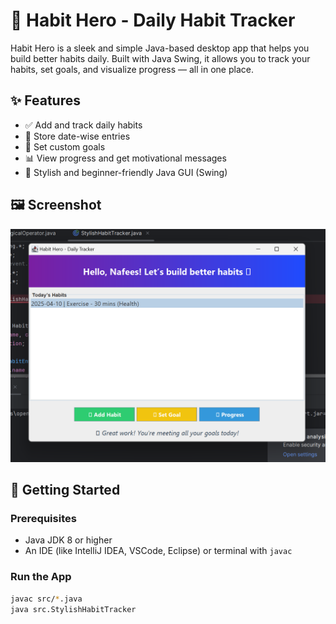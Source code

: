 # 🧠 Habit Hero - Daily Habit Tracker

Habit Hero is a sleek and simple Java-based desktop app that helps you build better habits daily. Built with Java Swing, it allows you to track your habits, set goals, and visualize progress — all in one place.

## ✨ Features
- ✅ Add and track daily habits
- 📅 Store date-wise entries
- 🎯 Set custom goals
- 📊 View progress and get motivational messages
- 🎨 Stylish and beginner-friendly Java GUI (Swing)

## 🖼️ Screenshot
![App UI](main_ui.png)

## 🚀 Getting Started

### Prerequisites
- Java JDK 8 or higher
- An IDE (like IntelliJ IDEA, VSCode, Eclipse) or terminal with `javac`

### Run the App
```bash
javac src/*.java
java src.StylishHabitTracker
